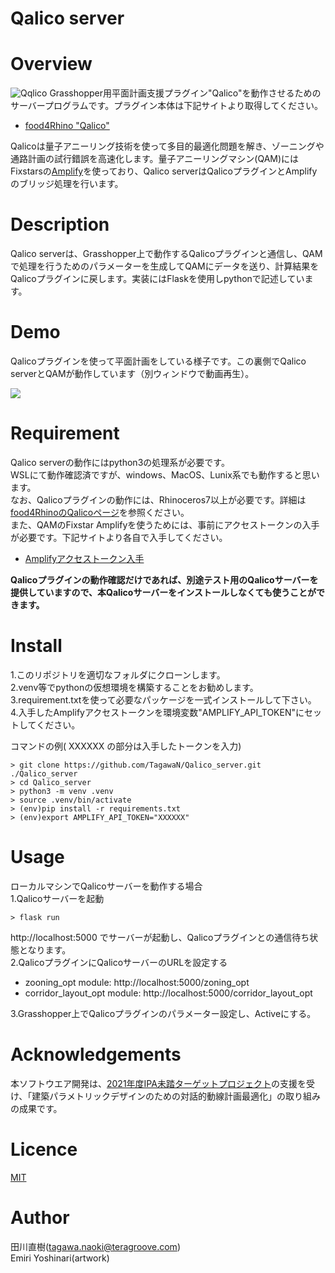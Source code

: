 Qalico server
====

# Overview
![Qqlico](https://drive.google.com/uc?export=view&id=1FUD4A2OQv8z7u_ckAh4D2h3XmbGxYJ91)
Grasshopper用平面計画支援プラグイン"Qalico"を動作させるためのサーバープログラムです。プラグイン本体は下記サイトより取得してください。  
- [food4Rhino "Qalico"](https://www.food4rhino.com/en/app/qalico)  

Qalicoは量子アニーリング技術を使って多目的最適化問題を解き、ゾーニングや通路計画の試行錯誤を高速化します。量子アニーリングマシン(QAM)にはFixstarsの[Amplify](https://amplify.fixstars.com/ja/)を使っており、Qalico serverはQalicoプラグインとAmplifyのブリッジ処理を行います。

# Description
Qalico serverは、Grasshopper上で動作するQalicoプラグインと通信し、QAMで処理を行うためのパラメーターを生成してQAMにデータを送り、計算結果をQalicoプラグインに戻します。実装にはFlaskを使用しpythonで記述しています。

# Demo
Qalicoプラグインを使って平面計画をしている様子です。この裏側でQalico serverとQAMが動作しています（別ウィンドウで動画再生）。

[![](https://img.youtube.com/vi/SRauzsvLN2Y/0.jpg)](https://www.youtube.com/watch?v=SRauzsvLN2Y)

# Requirement
Qalico serverの動作にはpython3の処理系が必要です。  
WSLにて動作確認済ですが、windows、MacOS、Lunix系でも動作すると思います。  
なお、Qalicoプラグインの動作には、Rhinoceros7以上が必要です。詳細は[food4RhinoのQalicoページ](https://www.food4rhino.com/en/appa/qalico)を参照ください。  
また、QAMのFixstar Amplifyを使うためには、事前にアクセストークンの入手が必要です。下記サイトより各自で入手してください。

- [Amplifyアクセストークン入手](https://amplify.fixstars.com/ja/#gettingstarted)  

**Qalicoプラグインの動作確認だけであれば、別途テスト用のQalicoサーバーを提供していますので、本Qalicoサーバーをインストールしなくても使うことができます。**

# Install
1.このリポジトリを適切なフォルダにクローンします。  
2.venv等でpythonの仮想環境を構築することをお勧めします。  
3.requirement.txtを使って必要なパッケージを一式インストールして下さい。  
4.入手したAmplifyアクセストークンを環境変数"AMPLIFY_API_TOKEN"にセットしてください。  

コマンドの例( XXXXXX の部分は入手したトークンを入力)
```
> git clone https://github.com/TagawaN/Qalico_server.git ./Qalico_server
> cd Qalico_server
> python3 -m venv .venv
> source .venv/bin/activate
> (env)pip install -r requirements.txt
> (env)export AMPLIFY_API_TOKEN="XXXXXX"
```

# Usage
ローカルマシンでQalicoサーバーを動作する場合  
1.Qalicoサーバーを起動
```
> flask run
```
http://localhost:5000 でサーバーが起動し、Qalicoプラグインとの通信待ち状態となります。  
2.QalicoプラグインにQalicoサーバーのURLを設定する  

- zooning_opt module: http://localhost:5000/zoning_opt  
- corridor_layout_opt module: http://localhost:5000/corridor_layout_opt  

3.Grasshopper上でQalicoプラグインのパラメーター設定し、Activeにする。  


# Acknowledgements
本ソフトウエア開発は、[2021年度IPA未踏ターゲットプロジェクト](https://www.ipa.go.jp/jinzai/target/2021/gaiyou_ts-1.html)の支援を受け、「建築パラメトリックデザインのための対話的動線計画最適化」の取り組みの成果です。

# Licence

[MIT](https://github.com/tcnksm/tool/blob/master/LICENCE)

# Author
田川直樹(tagawa.naoki@teragroove.com)  
Emiri Yoshinari(artwork)
